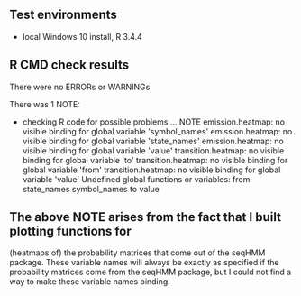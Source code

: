 ## Test environments
* local Windows 10 install, R 3.4.4

## R CMD check results
There were no ERRORs or WARNINGs. 

There was 1 NOTE:

* checking R code for possible problems ... NOTE
  emission.heatmap: no visible binding for global variable 'symbol_names'
  emission.heatmap: no visible binding for global variable 'state_names'
  emission.heatmap: no visible binding for global variable 'value'
  transition.heatmap: no visible binding for global variable 'to'
  transition.heatmap: no visible binding for global variable 'from'
  transition.heatmap: no visible binding for global variable 'value'
  Undefined global functions or variables:
  from state_names symbol_names to value

## The above NOTE arises from the fact that I built plotting functions for 
(heatmaps of) the probability matrices that come out of the seqHMM package. 
These variable names will always be exactly as specified if the probability 
matrices come from the seqHMM package, but I could not find a way to make these 
variable names binding.